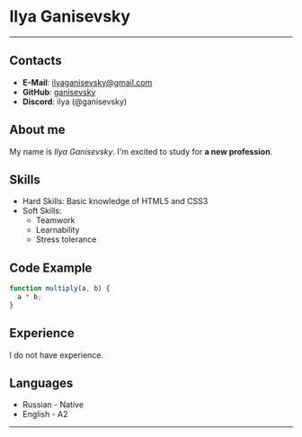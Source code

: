 # Ilya Ganisevsky

---

## Contacts

- **E-Mail**: [ilyaganisevsky@gmail.com](mailto:ilyaganisevsky@gmail.com)
- **GitHub**: [ganisevsky](https://github.com/ganisevsky)
- **Discord**: ilya (@ganisevsky)

## About me

My name is _Ilya Ganisevsky_. I'm excited to study for **a new profession**.

## Skills

- Hard Skills: Basic knowledge of HTML5 and CSS3
- Soft Skills:
  - Teamwork
  - Learnability
  - Stress tolerance

## Code Example

```javascript
function multiply(a, b) {
  a * b;
}
```

## Experience

I do not have experience.

## Languages

- Russian - Native
- English - A2

---
